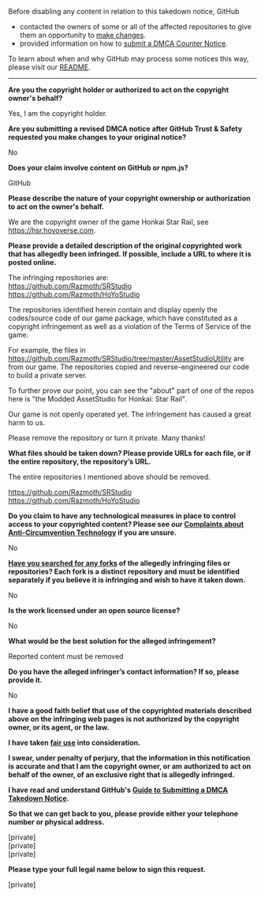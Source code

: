 Before disabling any content in relation to this takedown notice, GitHub
- contacted the owners of some or all of the affected repositories to give them an opportunity to [make changes](https://docs.github.com/en/github/site-policy/dmca-takedown-policy#a-how-does-this-actually-work).
- provided information on how to [submit a DMCA Counter Notice](https://docs.github.com/en/articles/guide-to-submitting-a-dmca-counter-notice).

To learn about when and why GitHub may process some notices this way, please visit our [README](https://github.com/github/dmca/blob/master/README.md#anatomy-of-a-takedown-notice).

---

**Are you the copyright holder or authorized to act on the copyright owner's behalf?**

Yes, I am the copyright holder.

**Are you submitting a revised DMCA notice after GitHub Trust & Safety requested you make changes to your original notice?**

No

**Does your claim involve content on GitHub or npm.js?**

GitHub

**Please describe the nature of your copyright ownership or authorization to act on the owner's behalf.**

We are the copyright owner of the game Honkai Star Rail, see https://hsr.hoyoverse.com.

**Please provide a detailed description of the original copyrighted work that has allegedly been infringed. If possible, include a URL to where it is posted online.**

The infringing repositories are:  
https://github.com/Razmoth/SRStudio  
https://github.com/Razmoth/HoYoStudio  

The repositories identified herein contain and display openly the codes/source code of our game package, which have constituted as a copyright infringement as well as a violation of the Terms of Service of the game.

For example, the files in https://github.com/Razmoth/SRStudio/tree/master/AssetStudioUtility are from our game. The repositories copied and reverse-engineered our code to build a private server.

To further prove our point, you can see the "about" part of one of the repos here is "the Modded AssetStudio for Honkai: Star Rail".

Our game is not openly operated yet. The infringement has caused a great harm to us.

Please remove the repository or turn it private. Many thanks!

**What files should be taken down? Please provide URLs for each file, or if the entire repository, the repository’s URL.**

The entire repositories I mentioned above should be removed.

https://github.com/Razmoth/SRStudio  
https://github.com/Razmoth/HoYoStudio

**Do you claim to have any technological measures in place to control access to your copyrighted content? Please see our <a href="https://docs.github.com/articles/guide-to-submitting-a-dmca-takedown-notice#complaints-about-anti-circumvention-technology">Complaints about Anti-Circumvention Technology</a> if you are unsure.**

No

**<a href="https://docs.github.com/articles/dmca-takedown-policy#b-what-about-forks-or-whats-a-fork">Have you searched for any forks</a> of the allegedly infringing files or repositories? Each fork is a distinct repository and must be identified separately if you believe it is infringing and wish to have it taken down.**

No

**Is the work licensed under an open source license?**

No

**What would be the best solution for the alleged infringement?**

Reported content must be removed

**Do you have the alleged infringer’s contact information? If so, please provide it.**

No

**I have a good faith belief that use of the copyrighted materials described above on the infringing web pages is not authorized by the copyright owner, or its agent, or the law.**

**I have taken <a href="https://www.lumendatabase.org/topics/22">fair use</a> into consideration.**

**I swear, under penalty of perjury, that the information in this notification is accurate and that I am the copyright owner, or am authorized to act on behalf of the owner, of an exclusive right that is allegedly infringed.**

**I have read and understand GitHub's <a href="https://docs.github.com/articles/guide-to-submitting-a-dmca-takedown-notice/">Guide to Submitting a DMCA Takedown Notice</a>.**

**So that we can get back to you, please provide either your telephone number or physical address.**

[private]  
[private]  
[private]  

**Please type your full legal name below to sign this request.**

[private]  
